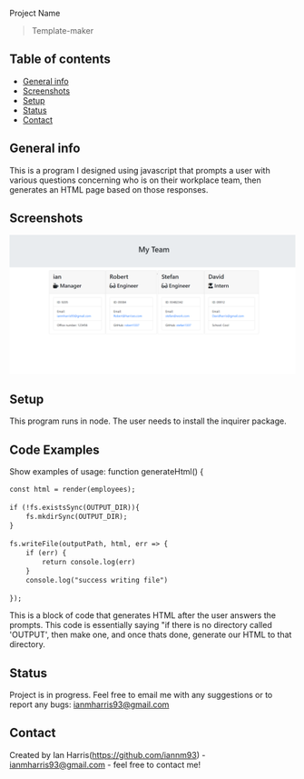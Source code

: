  Project Name
> Template-maker

## Table of contents
* [General info](#general-info)
* [Screenshots](#screenshots)
* [Setup](#setup)
* [Status](#status)
* [Contact](#contact)

## General info
This is a program I designed  using javascript that prompts a user with various questions concerning who is on their workplace team, then generates an HTML page based on those responses.
## Screenshots
![program screenshot](myteam.PNG)


## Setup
This program runs in node. The user needs to install the inquirer package.

## Code Examples
Show examples of usage:
 function generateHtml() {

    const html = render(employees);
   
    if (!fs.existsSync(OUTPUT_DIR)){
        fs.mkdirSync(OUTPUT_DIR);
    }
    
    fs.writeFile(outputPath, html, err => {
        if (err) {
            return console.log(err)
        } 
        console.log("success writing file")

    });



This is a block of code that generates HTML after the user answers the prompts. This code is essentially saying "if there is no directory called 'OUTPUT', then make one, and once thats done, generate our HTML to that directory. 

## Status
Project is in progress. Feel free to email me with any suggestions or to report any bugs: ianmharris93@gmail.com



## Contact
Created by Ian Harris(https://github.com/iannm93) - ianmharris93@gmail.com - feel free to contact me!
